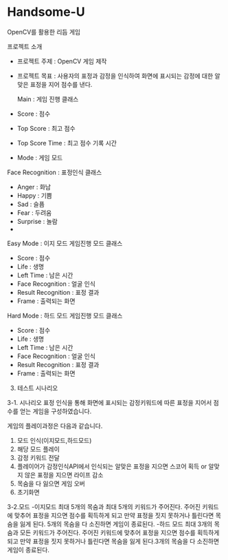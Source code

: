 # Handsome-U
OpenCV를 활용한 리듬 게임

프로젝트 소개
- 프로젝트 주제 : 
	OpenCV 게임 제작
- 프로젝트 목표 : 
	사용자의 표정과 감정을 인식하여 화면에 표시되는 감정에 대한 알맞은 표정을 지어  점수를 낸다.
  
  Main : 게임 진행 클래스
 - Score : 점수
 - Top Score : 최고 점수 
 - Top Score Time :  최고 점수 기록 시간
 - Mode : 게임 모드
 
Face Recognition : 표정인식 클래스
 - Anger : 화남 
 - Happy : 기쁨
 - Sad : 슬픔
 - Fear : 두려움
 - Surprise : 놀람
 - 
Easy Mode : 이지 모드 게임진행 모드 클래스
 - Score : 점수
 - Life : 생명
 - Left Time : 남은 시간
 - Face Recognition : 얼굴 인식
 - Result Recognition : 표정 결과
 - Frame : 출력되는 화면

Hard Mode : 하드 모드 게임진행 모드 클래스
 - Score : 점수
 - Life : 생명
 - Left Time : 남은 시간
 - Face Recognition : 얼굴 인식
 - Result Recognition : 표정 결과
 - Frame : 출력되는 화면


3. 테스트 시나리오

3-1. 시나리오
표정 인식을 통해 화면에 표시되는 감정키워드에 따른 표정을 지어서 점수를 얻는 게임을 
구성하였습니다.

게임의 플레이과정은 다음과 같습니다.
1. 모드 인식(이지모드,하드모드)
2. 해당 모드 플레이
3. 감정 키워드 전달 
4. 플레이어가 감정인식API에서 인식되는 알맞은 표정을 지으면 스코어 획득 or 알맞지 않은 	표정을 지으면 라이프 감소
5. 목숨을 다 잃으면 게임 오버
6. 초기화면

3-2.모드
	-이지모드
	최대 5개의 목숨과 최대 5개의 키워드가 주어진다. 주어진 키워드에 맞추어 표정을 지으면 점수를 획득하게 되고 만약 표정을 짓지 못하거나 틀린다면 목숨을 잃게 된다. 5개의 목숨을 다 소진하면 게임이 종료된다.
	-하드 모드
	최대 3개의 목숨과 모든 키워드가 주어진다. 주어진 키워드에 맞추어 표정을 지으면 점수를 획득하게 되고 만약 표정을 짓지 못하거나 틀린다면 목숨을 잃게 된다.3개의 목숨을 다 소진하면 게임이 종료된다.
